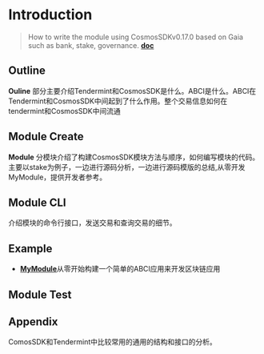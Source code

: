 # Introduction

> How to write the module using CosmosSDKv0.17.0 based on Gaia such as bank, stake, governance.
> [**doc**](https://mikexu.gitbook.io/cosmossdk-in-action/)

## Outline
**Ouline** 部分主要介绍Tendermint和CosmosSDK是什么。ABCI是什么。ABCI在Tendermint和CosmosSDK中间起到了什么作用。整个交易信息如何在tendermint和CosmosSDK中间流通

## Module Create
**Module** 分模块介绍了构建CosmosSDK模块方法与顺序，如何编写模块的代码。主要以stake为例子，一边进行源码分析，一边进行源码模版的总结,从零开发MyModule，提供开发者参考。

## Module CLI
介绍模块的命令行接口，发送交易和查询交易的细节。

##  Example
* [**MyModule**](https://github.com/MrXJC/CosmosSDK-in-Action/tree/master/Example/mymodule)从零开始构建一个简单的ABCI应用来开发区块链应用

## Module Test

## Appendix
ComosSDK和Tendermint中比较常用的通用的结构和接口的分析。
